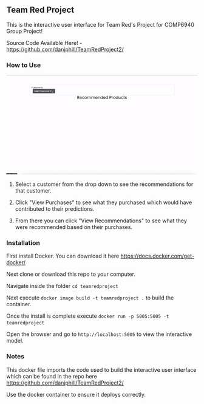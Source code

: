 ## Team Red Project

This is the interactive user interface for Team Red's Project for COMP6940 Group Project!

Source Code Available Here! - https://github.com/danjphill/TeamRedProject2/

### How to Use
![alt text](https://raw.githubusercontent.com/danjphill/teamredproject/master/preview.gif "Interactive Page in Motion")

1. Select a customer from the drop down to see the recommendations for that customer. 

1. Click "View Purchases" to see what they purchased which would have contributed to their predictions. 

1. From there you can click "View Recommendations" to see what they were recommended based on their purchases. 

### Installation

First install Docker. You can download it here https://docs.docker.com/get-docker/ 

Next clone or download this repo to your computer. 

Navigate inside the folder `cd teamredproject`

Next execute `docker image build -t teamredproject .` to build the container. 

Once the install is complete execute `docker run -p 5005:5005 -t teamredproject`

Open the browser and go to `http://localhost:5005` to view the interactive model. 


### Notes

This docker file imports the code used to build the interactive user interface which can be found in the repo here https://github.com/danjphill/TeamRedProject2/

Use the docker container to ensure it deploys correctly. 
